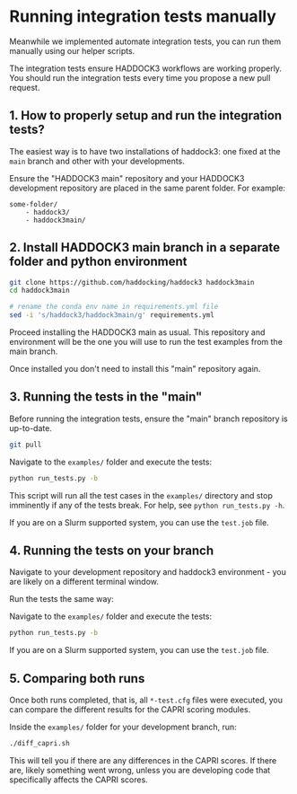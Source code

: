 # Running integration tests manually

Meanwhile we implemented automate integration tests, you can run them
manually using our helper scripts.

The integration tests ensure HADDOCK3 workflows are working properly.
You should run the integration tests every time you propose a new pull
request.

## 1. How to properly setup and run the integration tests?

The easiest way is to have two installations of haddock3:
one fixed at the `main` branch and other with your developments.

Ensure the "HADDOCK3 main" repository and your HADDOCK3
development repository are placed in the same parent folder. For
example:

```
some-folder/
    - haddock3/
    - haddock3main/
```

## 2. Install HADDOCK3 main branch in a separate folder and python environment

```bash
git clone https://github.com/haddocking/haddock3 haddock3main
cd haddock3main

# rename the conda env name in requirements.yml file
sed -i 's/haddock3/haddock3main/g' requirements.yml
```

Proceed installing the HADDOCK3 main as usual.
This repository and environment will be the one you will use to run the
test examples from the main branch.

Once installed you don't need to install this "main" repository again.

## 3. Running the tests in the "main"

Before running the integration tests, ensure the "main" branch
repository is up-to-date.

```bash
git pull
```

Navigate to the `examples/` folder and execute the tests:

```bash
python run_tests.py -b
```

This script will run all the test cases in the `examples/` directory and
stop imminently if any of the tests break. For help, see `python
run_tests.py -h`.

If you are on a Slurm supported system, you can use the `test.job` file.

## 4. Running the tests on your branch

Navigate to your development repository and haddock3 environment - you
are likely on a different terminal window.

Run the tests the same way:

Navigate to the `examples/` folder and execute the tests:

```bash
python run_tests.py -b
```

If you are on a Slurm supported system, you can use the `test.job` file.

## 5. Comparing both runs

Once both runs completed, that is, all `*-test.cfg` files were executed,
you can compare the different results for the CAPRI scoring modules.

Inside the `examples/` folder for your development branch, run:

```bash
./diff_capri.sh
```

This will tell you if there are any differences in the CAPRI scores. If
there are, likely something went wrong, unless you are developing code
that specifically affects the CAPRI scores.
